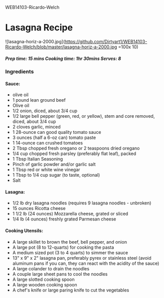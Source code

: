 WEB14103-Ricardo-Welch

# Lasagna Recipe

![lasagna-horiz-a-2000.jpg](https://github.com/Dirtyart1/WEB14103-Ricardo-Welch/blob/master/lasagna-horiz-a-2000.jpg =100x 10)

##### Prep time: 15 mins     Cooking time: 1hr 30mins     Serves: 8


### Ingredients 

#### Sauce:
- olive oil
- 1 pound lean ground beef
- Olive oil
- 1/2 onion, diced, about 3/4 cup
- 1/2 large bell pepper (green, red, or yellow), stem and core removed, diced, about 3/4 cup
- 2 cloves garlic, minced
- 1 28-ounce can good quality tomato sauce
- 3 ounces (half a 6-oz can) tomato paste
- 1 14-ounce can crushed tomatoes
- 2 Tbsp chopped fresh oregano or 2 teaspoons dried oregano
- 1/4 cup chopped fresh parsley (preferably flat leaf), packed
- 1 Tbsp Italian Seasoning
- Pinch of garlic powder and/or garlic salt
- 1 Tbsp red or white wine vinegar
- 1 Tbsp to 1/4 cup sugar (to taste, optional)
- Salt

#### Lasagna:

- 1/2 lb dry lasagna noodles (requires 9 lasagna noodles - unbroken)
- 15 ounces Ricotta cheese
- 1 1/2 lb (24 ounces) Mozzarella cheese, grated or sliced
- 1/4 lb (4 ounces) freshly grated Parmesan cheese

#### Cooking Utensils:
- A large skillet to brown the beef, bell pepper, and onion
- A large pot (8 to 12-quarts) for cooking the pasta
- A medium sized pot (3 to 4 quarts) to simmer the sauce
- 13" x 9" x 2" lasagna pan, preferably pyrex or stainless steel (avoid aluminum pans if you can, they can react with the acidity of the sauce)
- A large colander to drain the noodles
- A couple large sheet pans to cool the noodles
- A large slotted cooking spoon
- A large wooden cooking spoon
- A chef's knife or large paring knife to cut the vegetables

